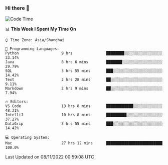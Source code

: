 ### Hi there 👋


<!--START_SECTION:waka-->
![Code Time](http://img.shields.io/badge/Code%20Time-886%20hrs-blue)

📊 **This Week I Spent My Time On** 

```text
⌚︎ Time Zone: Asia/Shanghai

💬 Programming Languages: 
Python                   9 hrs               ████████░░░░░░░░░░░░░░░░░   33.14% 
Java                     8 hrs 6 mins        ███████░░░░░░░░░░░░░░░░░░   29.79% 
SQL                      3 hrs 55 mins       ███░░░░░░░░░░░░░░░░░░░░░░   14.42% 
Text                     2 hrs 28 mins       ██░░░░░░░░░░░░░░░░░░░░░░░   9.11% 
Markdown                 2 hrs 9 mins        ██░░░░░░░░░░░░░░░░░░░░░░░   7.94%

🔥 Editors: 
VS Code                  13 hrs 8 mins       ████████████░░░░░░░░░░░░░   48.31% 
IntelliJ                 10 hrs 8 mins       █████████░░░░░░░░░░░░░░░░   37.27% 
DataGrip                 3 hrs 55 mins       ███░░░░░░░░░░░░░░░░░░░░░░   14.42%

💻 Operating System: 
Mac                      27 hrs 12 mins      █████████████████████████   100.0%

```


 Last Updated on 08/11/2022 00:59:08 UTC
<!--END_SECTION:waka-->

<!--
**SillyPasty/SillyPasty** is a ✨ _special_ ✨ repository because its `README.md` (this file) appears on your GitHub profile.

Here are some ideas to get you started:

- 🔭 I’m currently working on ...
- 🌱 I’m currently learning ...
- 👯 I’m looking to collaborate on ...
- 🤔 I’m looking for help with ...
- 💬 Ask me about ...
- 📫 How to reach me: ...
- 😄 Pronouns: ...
- ⚡ Fun fact: ...
-->


